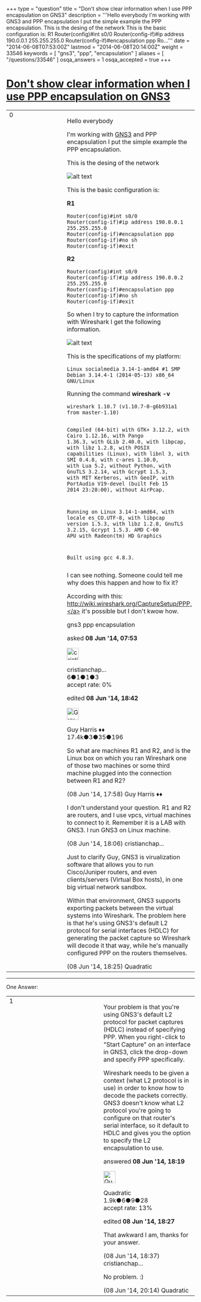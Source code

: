 +++
type = "question"
title = "Don&#x27;t show clear information when I use PPP encapsulation on GNS3"
description = '''Hello everybody  I&#x27;m working with GNS3 and PPP encapsulation I put the simple example the PPP encapsulation.  This is the desing of the network  This is the basic configuration is: R1 Router(config)#int s0/0 Router(config-if)#ip address 190.0.0.1 255.255.255.0  Router(config-if)#encapsulation ppp Ro...'''
date = "2014-06-08T07:53:00Z"
lastmod = "2014-06-08T20:14:00Z"
weight = 33546
keywords = [ "gns3", "ppp", "encapsulation" ]
aliases = [ "/questions/33546" ]
osqa_answers = 1
osqa_accepted = true
+++

<div class="headNormal">

# [Don't show clear information when I use PPP encapsulation on GNS3](/questions/33546/dont-show-clear-information-when-i-use-ppp-encapsulation-on-gns3)

</div>

<div id="main-body">

<div id="askform">

<table id="question-table" style="width:100%;"><colgroup><col style="width: 50%" /><col style="width: 50%" /></colgroup><tbody><tr class="odd"><td style="width: 30px; vertical-align: top"><div class="vote-buttons"><span id="post-33546-upvote" class="ajax-command post-vote up" rel="nofollow" title="I like this post (click again to cancel)"> </span><div id="post-33546-score" class="post-score" title="current number of votes">0</div><span id="post-33546-downvote" class="ajax-command post-vote down" rel="nofollow" title="I dont like this post (click again to cancel)"> </span> <span id="favorite-mark" class="ajax-command favorite-mark" rel="nofollow" title="mark/unmark this question as favorite (click again to cancel)"> </span><div id="favorite-count" class="favorite-count"></div></div></td><td><div id="item-right"><div class="question-body"><p>Hello everybody</p><p>I'm working with <a href="http://www.gns3.net">GNS3</a> and PPP encapsulation I put the simple example the PPP encapsulation.</p><p>This is the desing of the network</p><p><img src="https://osqa-ask.wireshark.org/upfiles/ppp_fail.png" alt="alt text" /></p><p>This is the basic configuration is:</p><p><strong>R1</strong></p><pre><code>Router(config)#int s0/0
Router(config-if)#ip address 190.0.0.1 255.255.255.0  
Router(config-if)#encapsulation ppp
Router(config-if)#no sh 
Router(config-if)#exit</code></pre><p><strong>R2</strong></p><pre><code>Router(config)#int s0/0
Router(config-if)#ip address 190.0.0.2 255.255.255.0
Router(config-if)#encapsulation ppp
Router(config-if)#no sh
Router(config-if)#exit</code></pre><p>So when I try to capture the information with Wireshark I get the following information.</p><p><img src="https://osqa-ask.wireshark.org/upfiles/Pantallazo.png" alt="alt text" /></p><p>This is the specifications of my platform:</p><pre><code>Linux socialmedia 3.14-1-amd64 #1 SMP Debian 3.14.4-1 (2014-05-13) x86_64 GNU/Linux</code></pre><p>Running the command <strong>wireshark -v</strong></p><pre><code>wireshark 1.10.7 (v1.10.7-0-g6b931a1 from master-1.10)

Compiled (64-bit) with GTK+ 3.12.2, with Cairo 1.12.16, with Pango 1.36.3, with
GLib 2.40.0, with libpcap, with libz 1.2.8, with POSIX capabilities (Linux),
with libnl 3, with SMI 0.4.8, with c-ares 1.10.0, with Lua 5.2, without Python,
with GnuTLS 3.2.14, with Gcrypt 1.5.3, with MIT Kerberos, with GeoIP, with
PortAudio V19-devel (built Feb 15 2014 23:28:00), without AirPcap.

Running on Linux 3.14-1-amd64, with locale es_CO.UTF-8, with libpcap version
1.5.3, with libz 1.2.8, GnuTLS 3.2.15, Gcrypt 1.5.3.
AMD C-60 APU with Radeon(tm) HD Graphics

Built using gcc 4.8.3.</code></pre><p>I can see nothing. Someone could tell me why does this happen and how to fix it?</p><p>According with this: <a href="http://wiki.wireshark.org/CaptureSetup/PPP,">http://wiki.wireshark.org/CaptureSetup/PPP,</a> it's possible but I don't kwow how.</p></div><div id="question-tags" class="tags-container tags"><span class="post-tag tag-link-gns3" rel="tag" title="see questions tagged &#39;gns3&#39;">gns3</span> <span class="post-tag tag-link-ppp" rel="tag" title="see questions tagged &#39;ppp&#39;">ppp</span> <span class="post-tag tag-link-encapsulation" rel="tag" title="see questions tagged &#39;encapsulation&#39;">encapsulation</span></div><div id="question-controls" class="post-controls"></div><div class="post-update-info-container"><div class="post-update-info post-update-info-user"><p>asked <strong>08 Jun '14, 07:53</strong></p><img src="https://secure.gravatar.com/avatar/c90b45a5bde3f27dcffe26ef54760faf?s=32&amp;d=identicon&amp;r=g" class="gravatar" width="32" height="32" alt="cristianchaparroa&#39;s gravatar image" /><p><span>cristianchap...</span><br />
<span class="score" title="6 reputation points">6</span><span title="1 badges"><span class="badge1">●</span><span class="badgecount">1</span></span><span title="1 badges"><span class="silver">●</span><span class="badgecount">1</span></span><span title="3 badges"><span class="bronze">●</span><span class="badgecount">3</span></span><br />
<span class="accept_rate" title="Rate of the user&#39;s accepted answers">accept rate:</span> <span title="cristianchaparroa has no accepted answers">0%</span></p></img></div><div class="post-update-info post-update-info-edited"><p><span> edited <strong>08 Jun '14, 18:42</strong> </span></p><img src="https://secure.gravatar.com/avatar/f93de7000747ab5efb5acd3034b2ebd7?s=32&amp;d=identicon&amp;r=g" class="gravatar" width="32" height="32" alt="Guy%20Harris&#39;s gravatar image" /><p><span>Guy Harris ♦♦</span><br />
<span class="score" title="17443 reputation points"><span>17.4k</span></span><span title="3 badges"><span class="badge1">●</span><span class="badgecount">3</span></span><span title="35 badges"><span class="silver">●</span><span class="badgecount">35</span></span><span title="196 badges"><span class="bronze">●</span><span class="badgecount">196</span></span></p></img></div></div><div id="comments-container-33546" class="comments-container"><span id="33559"></span><div id="comment-33559" class="comment"><div id="post-33559-score" class="comment-score"></div><div class="comment-text"><p>So what are machines R1 and R2, and is the Linux box on which you ran Wireshark one of those two machines or some third machine plugged into the connection between R1 and R2?</p></div><div id="comment-33559-info" class="comment-info"><span class="comment-age">(08 Jun '14, 17:58)</span> <span class="comment-user userinfo">Guy Harris ♦♦</span></div></div><span id="33560"></span><div id="comment-33560" class="comment"><div id="post-33560-score" class="comment-score"></div><div class="comment-text"><p>I don't understand your question. R1 and R2 are routers, and I use vpcs, virtual machines to connect to it. Remember it is a LAB with GNS3. I run GNS3 on Linux machine.</p></div><div id="comment-33560-info" class="comment-info"><span class="comment-age">(08 Jun '14, 18:06)</span> <span class="comment-user userinfo">cristianchap...</span></div></div><span id="33562"></span><div id="comment-33562" class="comment"><div id="post-33562-score" class="comment-score"></div><div class="comment-text"><p>Just to clarify Guy, GNS3 is virualization software that allows you to run Cisco/Juniper routers, and even clients/servers (Virtual Box hosts), in one big virtual network sandbox.</p><p>Within that environment, GNS3 supports exporting packets between the virtual systems into Wireshark. The problem here is that he's using GNS3's default L2 protocol for serial interfaces (HDLC) for generating the packet capture so Wireshark will decode it that way, while he's manually configured PPP on the routers themselves.</p></div><div id="comment-33562-info" class="comment-info"><span class="comment-age">(08 Jun '14, 18:25)</span> <span class="comment-user userinfo">Quadratic</span></div></div></div><div id="comment-tools-33546" class="comment-tools"></div><div class="clear"></div><div id="comment-33546-form-container" class="comment-form-container"></div><div class="clear"></div></div></td></tr></tbody></table>

------------------------------------------------------------------------

<div class="tabBar">

<span id="sort-top"></span>

<div class="headQuestions">

One Answer:

</div>

</div>

<span id="33561"></span>

<div id="answer-container-33561" class="answer accepted-answer">

<table style="width:100%;"><colgroup><col style="width: 50%" /><col style="width: 50%" /></colgroup><tbody><tr class="odd"><td style="width: 30px; vertical-align: top"><div class="vote-buttons"><span id="post-33561-upvote" class="ajax-command post-vote up" rel="nofollow" title="I like this post (click again to cancel)"> </span><div id="post-33561-score" class="post-score" title="current number of votes">1</div><span id="post-33561-downvote" class="ajax-command post-vote down" rel="nofollow" title="I dont like this post (click again to cancel)"> </span> <span class="accept-answer on" rel="nofollow" title="cristianchaparroa has selected this answer as the correct answer"> </span></div></td><td><div class="item-right"><div class="answer-body"><p>Your problem is that you're using GNS3's default L2 protocol for packet captures (HDLC) instead of specifying PPP. When you right-click to "Start Capture" on an interface in GNS3, click the drop-down and specify PPP specifically.</p><p>Wireshark needs to be given a context (what L2 protocol is in use) in order to know how to decode the packets correctly. GNS3 doesn't know what L2 protocol you're going to configure on that router's serial interface, so it default to HDLC and gives you the option to specify the L2 encapsulation to use.</p></div><div class="answer-controls post-controls"></div><div class="post-update-info-container"><div class="post-update-info post-update-info-user"><p>answered <strong>08 Jun '14, 18:19</strong></p><img src="https://secure.gravatar.com/avatar/f533c5f20f9c9afbf4b03de08a100e11?s=32&amp;d=identicon&amp;r=g" class="gravatar" width="32" height="32" alt="Quadratic&#39;s gravatar image" /><p><span>Quadratic</span><br />
<span class="score" title="1885 reputation points"><span>1.9k</span></span><span title="6 badges"><span class="badge1">●</span><span class="badgecount">6</span></span><span title="9 badges"><span class="silver">●</span><span class="badgecount">9</span></span><span title="28 badges"><span class="bronze">●</span><span class="badgecount">28</span></span><br />
<span class="accept_rate" title="Rate of the user&#39;s accepted answers">accept rate:</span> <span title="Quadratic has 23 accepted answers">13%</span></p></div><div class="post-update-info post-update-info-edited"><p><span> edited <strong>08 Jun '14, 18:27</strong> </span></p></div></div><div id="comments-container-33561" class="comments-container"><span id="33563"></span><div id="comment-33563" class="comment"><div id="post-33563-score" class="comment-score"></div><div class="comment-text"><p>That awkward I am, thanks for your answer.</p></div><div id="comment-33563-info" class="comment-info"><span class="comment-age">(08 Jun '14, 18:37)</span> <span class="comment-user userinfo">cristianchap...</span></div></div><span id="33564"></span><div id="comment-33564" class="comment"><div id="post-33564-score" class="comment-score"></div><div class="comment-text"><p>No problem. :)</p></div><div id="comment-33564-info" class="comment-info"><span class="comment-age">(08 Jun '14, 20:14)</span> <span class="comment-user userinfo">Quadratic</span></div></div></div><div id="comment-tools-33561" class="comment-tools"></div><div class="clear"></div><div id="comment-33561-form-container" class="comment-form-container"></div><div class="clear"></div></div></td></tr></tbody></table>

</div>

<div class="paginator-container-left">

</div>

</div>

</div>

